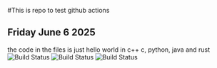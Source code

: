 #This is repo to test github actions
## Friday June 6 2025
the code in the files is just hello world in c++ c, python, java and rust
</br>
![Build Status](https://github.com/TylerEvans-Dev/GitHubActions/actions/workflows/test.yml/badge.svg)
![Build Status](https://github.com/TylerEvans-Dev/GitHubActions/actions/workflows/test.yml/badge.svg)
![Build Status](https://github.com/TylerEvans-Dev/GitHubActions/actions/workflows/test.yml/badge.svg)
